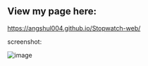 ## View my page here:
https://angshul004.github.io/Stopwatch-web/

screenshot:

![image](https://github.com/user-attachments/assets/14555243-2f91-4dde-a8e8-72221392b48a)
